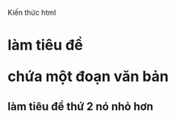 Kiến thức html
<h1>làm tiêu đề
<p>chứa một đoạn văn bản
<h2> làm tiêu đề thứ 2 nó nhỏ hơn <h1>
<title>làm tiêu đề của trang
<img>để thêm ảnh vào trang
<table>tạo ra bảng dữ liệu
<li>là item
<ul>tạo danh sách
<body>để chứa nội dung website
<ol>taoh danh sách bằng dấu chấm
<a>để tạo liên kết sang trang khác
kiến thức về css
.classname là để style css tron classname đó
font-size cỡ chữ trong đoạn văn bản
font-weight làm đậm chữ
color làm màu
backgruond để làm nền
display-flex để sử dụng tính năng của flex box
flex-direction row để làm thành 1 dòng
gap để đặt khoảng cách giữa các phần tử